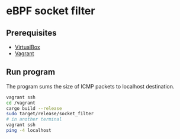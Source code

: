 # eBPF socket filter

## Prerequisites

* [VirtualBox](https://www.virtualbox.org/wiki/Downloads)
* [Vagrant](https://www.vagrantup.com/downloads)

## Run program

The program sums the size of ICMP packets to localhost destination.

```bash
vagrant ssh
cd /vagrant
cargo build --release
sudo target/release/socket_filter
# in another terminal
vagrant ssh
ping -4 localhost
````
